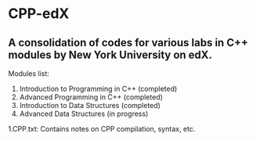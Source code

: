 # CPP-edX

<h2>A consolidation of codes for various labs in C++ modules by New York University on edX.</h2>

Modules list:
<ol>
  <li>Introduction to Programming in C++ (completed)</li>
  <li>Advanced Programming in C++ (completed)</li>
  <li>Introduction to Data Structures (completed)</li>
  <li>Advanced Data Structures (in progress)</li>
</ol>

1.CPP.txt:  Contains notes on CPP compilation, syntax, etc.
